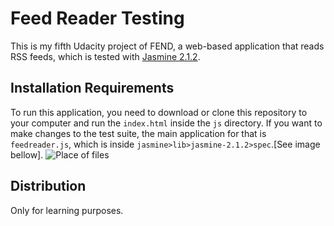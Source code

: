 # Feed Reader Testing

This is my fifth Udacity project of FEND, a web-based application that reads RSS feeds, which is tested with [Jasmine 2.1.2](http://jasmine.github.io/).


## Installation Requirements

To run this application, you need to download or clone this repository to your computer and run the `index.html` inside the `js` directory.
If you want to make changes to the test suite, the main application for that is `feedreader.js`, which is inside `jasmine>lib>jasmine-2.1.2>spec`.[See image bellow].
![Place of files](https://imgur.com/a/bbGxHNm)

## Distribution

Only for learning purposes.
